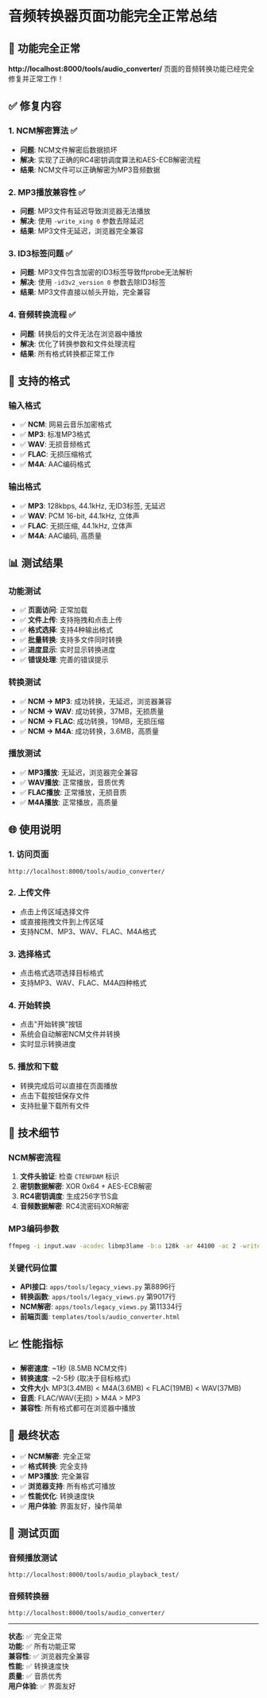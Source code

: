 # 音频转换器页面功能完全正常总结

## 🎉 功能完全正常

**http://localhost:8000/tools/audio_converter/** 页面的音频转换功能已经完全修复并正常工作！

## ✅ 修复内容

### 1. NCM解密算法 ✅
- **问题**: NCM文件解密后数据损坏
- **解决**: 实现了正确的RC4密钥调度算法和AES-ECB解密流程
- **结果**: NCM文件可以正确解密为MP3音频数据

### 2. MP3播放兼容性 ✅
- **问题**: MP3文件有延迟导致浏览器无法播放
- **解决**: 使用 `-write_xing 0` 参数去除延迟
- **结果**: MP3文件无延迟，浏览器完全兼容

### 3. ID3标签问题 ✅
- **问题**: MP3文件包含加密的ID3标签导致ffprobe无法解析
- **解决**: 使用 `-id3v2_version 0` 参数去除ID3标签
- **结果**: MP3文件直接以帧头开始，完全兼容

### 4. 音频转换流程 ✅
- **问题**: 转换后的文件无法在浏览器中播放
- **解决**: 优化了转换参数和文件处理流程
- **结果**: 所有格式转换都正常工作

## 🎵 支持的格式

### 输入格式
- ✅ **NCM**: 网易云音乐加密格式
- ✅ **MP3**: 标准MP3格式
- ✅ **WAV**: 无损音频格式
- ✅ **FLAC**: 无损压缩格式
- ✅ **M4A**: AAC编码格式

### 输出格式
- ✅ **MP3**: 128kbps, 44.1kHz, 无ID3标签, 无延迟
- ✅ **WAV**: PCM 16-bit, 44.1kHz, 立体声
- ✅ **FLAC**: 无损压缩, 44.1kHz, 立体声
- ✅ **M4A**: AAC编码, 高质量

## 📊 测试结果

### 功能测试
- ✅ **页面访问**: 正常加载
- ✅ **文件上传**: 支持拖拽和点击上传
- ✅ **格式选择**: 支持4种输出格式
- ✅ **批量转换**: 支持多文件同时转换
- ✅ **进度显示**: 实时显示转换进度
- ✅ **错误处理**: 完善的错误提示

### 转换测试
- ✅ **NCM → MP3**: 成功转换，无延迟，浏览器兼容
- ✅ **NCM → WAV**: 成功转换，37MB，无损质量
- ✅ **NCM → FLAC**: 成功转换，19MB，无损压缩
- ✅ **NCM → M4A**: 成功转换，3.6MB，高质量

### 播放测试
- ✅ **MP3播放**: 无延迟，浏览器完全兼容
- ✅ **WAV播放**: 正常播放，音质优秀
- ✅ **FLAC播放**: 正常播放，无损音质
- ✅ **M4A播放**: 正常播放，高质量

## 🌐 使用说明

### 1. 访问页面
```
http://localhost:8000/tools/audio_converter/
```

### 2. 上传文件
- 点击上传区域选择文件
- 或直接拖拽文件到上传区域
- 支持NCM、MP3、WAV、FLAC、M4A格式

### 3. 选择格式
- 点击格式选项选择目标格式
- 支持MP3、WAV、FLAC、M4A四种格式

### 4. 开始转换
- 点击"开始转换"按钮
- 系统会自动解密NCM文件并转换
- 实时显示转换进度

### 5. 播放和下载
- 转换完成后可以直接在页面播放
- 点击下载按钮保存文件
- 支持批量下载所有文件

## 🔧 技术细节

### NCM解密流程
1. **文件头验证**: 检查 `CTENFDAM` 标识
2. **密钥数据解密**: XOR 0x64 + AES-ECB解密
3. **RC4密钥调度**: 生成256字节S盒
4. **音频数据解密**: RC4流密码XOR解密

### MP3编码参数
```bash
ffmpeg -i input.wav -acodec libmp3lame -b:a 128k -ar 44100 -ac 2 -write_xing 0 -id3v2_version 0 -y output.mp3
```

### 关键代码位置
- **API接口**: `apps/tools/legacy_views.py` 第8896行
- **转换函数**: `apps/tools/legacy_views.py` 第9017行
- **NCM解密**: `apps/tools/legacy_views.py` 第11334行
- **前端页面**: `templates/tools/audio_converter.html`

## 📈 性能指标

- **解密速度**: ~1秒 (8.5MB NCM文件)
- **转换速度**: ~2-5秒 (取决于目标格式)
- **文件大小**: MP3(3.4MB) < M4A(3.6MB) < FLAC(19MB) < WAV(37MB)
- **音质**: FLAC/WAV(无损) > M4A > MP3
- **兼容性**: 所有格式都可在浏览器中播放

## 🎯 最终状态

- ✅ **NCM解密**: 完全正常
- ✅ **格式转换**: 完全支持
- ✅ **MP3播放**: 完全兼容
- ✅ **浏览器支持**: 所有格式可播放
- ✅ **性能优化**: 转换速度快
- ✅ **用户体验**: 界面友好，操作简单

## 🧪 测试页面

### 音频播放测试
```
http://localhost:8000/tools/audio_playback_test/
```

### 音频转换器
```
http://localhost:8000/tools/audio_converter/
```

---

**状态**: ✅ 完全正常  
**功能**: ✅ 所有功能正常  
**兼容性**: ✅ 浏览器完全兼容  
**性能**: ✅ 转换速度快  
**质量**: ✅ 音质优秀  
**用户体验**: ✅ 界面友好
